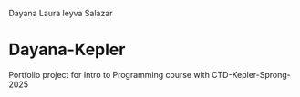 Dayana Laura leyva Salazar 
# Dayana-Kepler
Portfolio project for Intro to Programming course with CTD-Kepler-Sprong-2025
